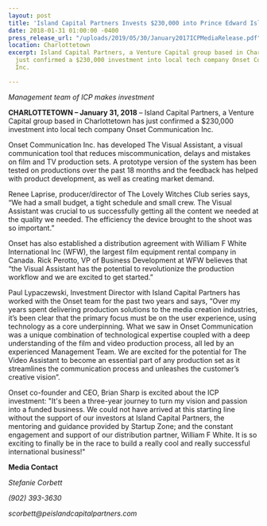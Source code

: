 ```yaml
---
layout: post
title: 'Island Capital Partners Invests $230,000 into Prince Edward Island Tech  '
date: 2018-01-31 01:00:00 -0400
press_release_url: "/uploads/2019/05/30/January2017ICPMediaRelease.pdf"
location: Charlottetown
excerpt: Island Capital Partners, a Venture Capital group based in Charlottetown has
  just confirmed a $230,000 investment into local tech company Onset Communication
  Inc.

---
```

_Management team of ICP makes investment_

**CHARLOTTETOWN – January 31, 2018** – Island Capital Partners, a Venture Capital group based in Charlottetown has just confirmed a $230,000 investment into local tech company Onset Communication Inc.

Onset Communication Inc. has developed The Visual Assistant, a visual communication tool that reduces miscommunication, delays and mistakes on film and TV production sets. A prototype version of the system has been tested on productions over the past 18 months and the feedback has helped with product development, as well as creating market demand.

Renee Laprise, producer/director of The Lovely Witches Club series says, “We had a small budget, a tight schedule and small crew. The Visual Assistant was crucial to us successfully getting all the content we needed at the quality we needed. The efficiency the device brought to the shoot was so important.”

Onset has also established a distribution agreement with William F White International Inc (WFW), the largest film equipment rental company in Canada. Rick Perotto, VP of Business Development at WFW believes that “the Visual Assistant has the potential to revolutionize the production workflow and we are excited to get started.”

Paul Lypaczewski, Investment Director with Island Capital Partners has worked with the Onset team for the past two years and says, “Over my years spent delivering production solutions to the media creation industries, it’s been clear that the primary focus must be on the user experience, using technology as a core underpinning. What we saw in Onset Communication was a unique combination of technological expertise coupled with a deep understanding of the film and video production process, all led by an experienced Management Team. We are excited for the potential for The Video Assistant to become an essential part of any production set as it streamlines the communication process and unleashes the customer’s creative vision”.

Onset co-founder and CEO, Brian Sharp is excited about the ICP investment: "It's been a three-year journey to turn my vision and passion into a funded business. We could not have arrived at this starting line without the support of our investors at Island Capital Partners, the mentoring and guidance provided by Startup Zone; and the constant engagement and support of our distribution partner, William F White. It is so exciting to finally be in the race to build a really cool and really successful international business!"

**Media Contact**

_Stefanie Corbett_

_(902) 393-3630_

_scorbett@peislandcapitalpartners.com_